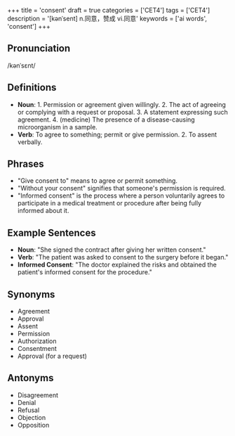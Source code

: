 +++
title = 'consent'
draft = true
categories = ['CET4']
tags = ['CET4']
description = '[kənˈsent] n.同意，赞成 vi.同意'
keywords = ['ai words', 'consent']
+++

## Pronunciation
/kənˈsɛnt/

## Definitions
- **Noun**: 1. Permission or agreement given willingly. 2. The act of agreeing or complying with a request or proposal. 3. A statement expressing such agreement. 4. (medicine) The presence of a disease-causing microorganism in a sample.
- **Verb**: To agree to something; permit or give permission. 2. To assent verbally.

## Phrases
- "Give consent to" means to agree or permit something.
- "Without your consent" signifies that someone's permission is required.
- "Informed consent" is the process where a person voluntarily agrees to participate in a medical treatment or procedure after being fully informed about it.

## Example Sentences
- **Noun**: "She signed the contract after giving her written consent."
- **Verb**: "The patient was asked to consent to the surgery before it began."
- **Informed Consent**: "The doctor explained the risks and obtained the patient's informed consent for the procedure."

## Synonyms
- Agreement
- Approval
- Assent
- Permission
- Authorization
- Consentment
- Approval (for a request)

## Antonyms
- Disagreement
- Denial
- Refusal
- Objection
- Opposition
